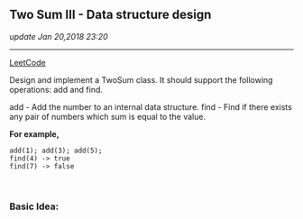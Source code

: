 ## Two Sum III - Data structure design
_update Jan 20,2018  23:20_

---
[LeetCode](https://leetcode.com/problems/two-sum-iii-data-structure-design/description/)

Design and implement a TwoSum class. It should support the following operations: add and find.

add - Add the number to an internal data structure.
find - Find if there exists any pair of numbers which sum is equal to the value.

**For example,** 

    add(1); add(3); add(5);
    find(4) -> true
    find(7) -> false
    
<br>

### Basic Idea:
